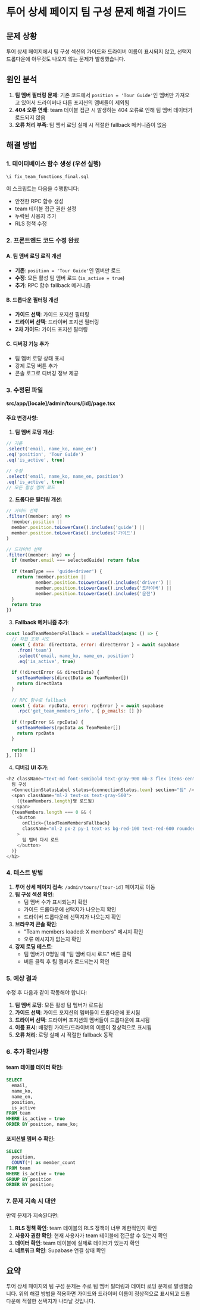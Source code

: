# 투어 상세 페이지 팀 구성 문제 해결 가이드

## 문제 상황
투어 상세 페이지에서 팀 구성 섹션의 가이드와 드라이버 이름이 표시되지 않고, 선택지 드롭다운에 아무것도 나오지 않는 문제가 발생했습니다.

## 원인 분석
1. **팀 멤버 필터링 문제**: 기존 코드에서 `position = 'Tour Guide'`인 멤버만 가져오고 있어서 드라이버나 다른 포지션의 멤버들이 제외됨
2. **404 오류 연쇄**: team 테이블 접근 시 발생하는 404 오류로 인해 팀 멤버 데이터가 로드되지 않음
3. **오류 처리 부족**: 팀 멤버 로딩 실패 시 적절한 fallback 메커니즘이 없음

## 해결 방법

### 1. 데이터베이스 함수 생성 (우선 실행)

```sql
\i fix_team_functions_final.sql
```

이 스크립트는 다음을 수행합니다:
- 안전한 RPC 함수 생성
- team 테이블 접근 권한 설정
- 누락된 사용자 추가
- RLS 정책 수정

### 2. 프론트엔드 코드 수정 완료

#### A. 팀 멤버 로딩 로직 개선
- **기존**: `position = 'Tour Guide'`인 멤버만 로드
- **수정**: 모든 활성 팀 멤버 로드 (`is_active = true`)
- **추가**: RPC 함수 fallback 메커니즘

#### B. 드롭다운 필터링 개선
- **가이드 선택**: 가이드 포지션 필터링
- **드라이버 선택**: 드라이버 포지션 필터링
- **2차 가이드**: 가이드 포지션 필터링

#### C. 디버깅 기능 추가
- 팀 멤버 로딩 상태 표시
- 강제 로딩 버튼 추가
- 콘솔 로그로 디버깅 정보 제공

### 3. 수정된 파일

**src/app/[locale]/admin/tours/[id]/page.tsx**

#### 주요 변경사항:

1. **팀 멤버 로딩 개선**:
```javascript
// 기존
.select('email, name_ko, name_en')
.eq('position', 'Tour Guide')
.eq('is_active', true)

// 수정
.select('email, name_ko, name_en, position')
.eq('is_active', true)
// 모든 활성 멤버 로드
```

2. **드롭다운 필터링 개선**:
```javascript
// 가이드 선택
.filter((member: any) => 
  !member.position || 
  member.position.toLowerCase().includes('guide') || 
  member.position.toLowerCase().includes('가이드')
)

// 드라이버 선택
.filter((member: any) => {
  if (member.email === selectedGuide) return false
  
  if (teamType === 'guide+driver') {
    return !member.position || 
           member.position.toLowerCase().includes('driver') || 
           member.position.toLowerCase().includes('드라이버') ||
           member.position.toLowerCase().includes('운전')
  }
  return true
})
```

3. **Fallback 메커니즘 추가**:
```javascript
const loadTeamMembersFallback = useCallback(async () => {
  // 직접 조회 시도
  const { data: directData, error: directError } = await supabase
    .from('team')
    .select('email, name_ko, name_en, position')
    .eq('is_active', true)
  
  if (!directError && directData) {
    setTeamMembers(directData as TeamMember[])
    return directData
  }
  
  // RPC 함수로 fallback
  const { data: rpcData, error: rpcError } = await supabase
    .rpc('get_team_members_info', { p_emails: [] })
  
  if (!rpcError && rpcData) {
    setTeamMembers(rpcData as TeamMember[])
    return rpcData
  }
  
  return []
}, [])
```

4. **디버깅 UI 추가**:
```javascript
<h2 className="text-md font-semibold text-gray-900 mb-3 flex items-center">
  팀 구성
  <ConnectionStatusLabel status={connectionStatus.team} section="팀" />
  <span className="ml-2 text-xs text-gray-500">
    ({teamMembers.length}명 로드됨)
  </span>
  {teamMembers.length === 0 && (
    <button
      onClick={loadTeamMembersFallback}
      className="ml-2 px-2 py-1 text-xs bg-red-100 text-red-600 rounded hover:bg-red-200"
    >
      팀 멤버 다시 로드
    </button>
  )}
</h2>
```

### 4. 테스트 방법

1. **투어 상세 페이지 접속**: `/admin/tours/[tour-id]` 페이지로 이동
2. **팀 구성 섹션 확인**: 
   - 팀 멤버 수가 표시되는지 확인
   - 가이드 드롭다운에 선택지가 나오는지 확인
   - 드라이버 드롭다운에 선택지가 나오는지 확인
3. **브라우저 콘솔 확인**: 
   - "Team members loaded: X members" 메시지 확인
   - 오류 메시지가 없는지 확인
4. **강제 로딩 테스트**: 
   - 팀 멤버가 0명일 때 "팀 멤버 다시 로드" 버튼 클릭
   - 버튼 클릭 후 팀 멤버가 로드되는지 확인

### 5. 예상 결과

수정 후 다음과 같이 작동해야 합니다:

1. **팀 멤버 로딩**: 모든 활성 팀 멤버가 로드됨
2. **가이드 선택**: 가이드 포지션의 멤버들이 드롭다운에 표시됨
3. **드라이버 선택**: 드라이버 포지션의 멤버들이 드롭다운에 표시됨
4. **이름 표시**: 배정된 가이드/드라이버의 이름이 정상적으로 표시됨
5. **오류 처리**: 로딩 실패 시 적절한 fallback 동작

### 6. 추가 확인사항

#### team 테이블 데이터 확인:
```sql
SELECT 
  email,
  name_ko,
  name_en,
  position,
  is_active
FROM team 
WHERE is_active = true
ORDER BY position, name_ko;
```

#### 포지션별 멤버 수 확인:
```sql
SELECT 
  position,
  COUNT(*) as member_count
FROM team 
WHERE is_active = true
GROUP BY position
ORDER BY position;
```

### 7. 문제 지속 시 대안

만약 문제가 지속된다면:

1. **RLS 정책 확인**: team 테이블의 RLS 정책이 너무 제한적인지 확인
2. **사용자 권한 확인**: 현재 사용자가 team 테이블에 접근할 수 있는지 확인
3. **데이터 확인**: team 테이블에 실제로 데이터가 있는지 확인
4. **네트워크 확인**: Supabase 연결 상태 확인

## 요약

투어 상세 페이지의 팀 구성 문제는 주로 팀 멤버 필터링과 데이터 로딩 문제로 발생했습니다. 위의 해결 방법을 적용하면 가이드와 드라이버 이름이 정상적으로 표시되고 드롭다운에 적절한 선택지가 나타날 것입니다.
